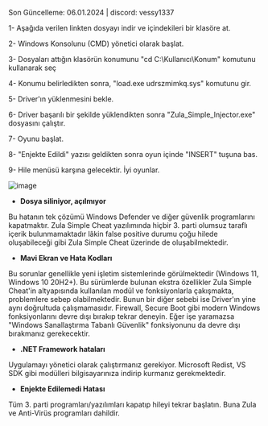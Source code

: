Son Güncelleme: 06.01.2024 |
discord: vessy1337


1- Aşağıda verilen linkten dosyayı indir ve içindekileri bir klasöre at.

2- Windows Konsolunu (CMD) yönetici olarak başlat.

3- Dosyaları attığın klasörün konumunu "cd C:\Kullanıcı\Konum" komutunu kullanarak seç

4- Konumu belirledikten sonra, "load.exe udrszmimkq.sys" komutunu gir.

5- Driver'ın yüklenmesini bekle.

6- Driver başarılı bir şekilde yüklendikten sonra "Zula_Simple_Injector.exe" dosyasını çalıştır.

7- Oyunu başlat.

8- "Enjekte Edildi" yazısı geldikten sonra oyun içinde "INSERT" tuşuna bas.

9- Hile menüsü karşına gelecektir. İyi oyunlar.

![image](https://media.discordapp.net/attachments/1193448802267443220/1193449969454166136/image.png?ex=65acc1e5&is=659a4ce5&hm=358bcf138bf6943bc025c0dd296bf3c4926e7d3745b6ef2c952e435919e5dbd5&)



- **Dosya siliniyor, açılmıyor**

Bu hatanın tek çözümü Windows Defender ve diğer güvenlik programlarını kapatmaktır.
Zula Simple Cheat yazılımında hiçbir 3. parti olumsuz taraflı içerik bulunmamaktadır lâkin false positive durumu çoğu hilede oluşabileceği gibi Zula Simple Cheat üzerinde de oluşabilmektedir.

- **Mavi Ekran ve Hata Kodları**

Bu sorunlar genellikle yeni işletim sistemlerinde görülmektedir (Windows 11, Windows 10 20H2+). Bu sürümlerde bulunan ekstra özellikler Zula Simple Cheat'in altyapısında kullanılan modül ve fonksiyonlarla çakışmakta, problemlere sebep olabilmektedir. Bunun bir diğer sebebi ise Driver'ın yine aynı doğrultuda çalışmamasıdır. Firewall, Secure Boot gibi modern Windows fonksiyonlarını devre dışı bırakıp tekrar deneyin. Eğer işe yaramazsa "Windows Sanallaştırma Tabanlı Güvenlik" fonksiyonunu da devre dışı bırakmanız gerekecektir.

- **.NET Framework hataları**

Uygulamayı yönetici olarak çalıştırmanız gerekiyor. Microsoft Redist, VS SDK gibi modülleri bilgisayarınıza indirip kurmanız gerekmektedir.

- **Enjekte Edilemedi Hatası**

Tüm 3. parti programları/yazılımları kapatıp hileyi tekrar başlatın. Buna Zula ve Anti-Virüs programları dahildir.

